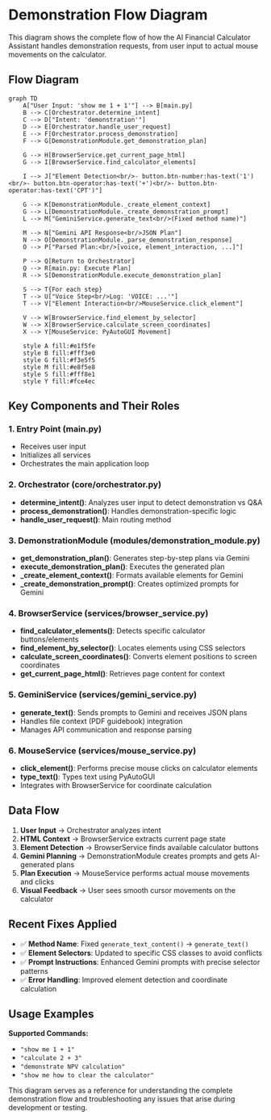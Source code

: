 # Demonstration Flow Diagram

This diagram shows the complete flow of how the AI Financial Calculator Assistant handles demonstration requests, from user input to actual mouse movements on the calculator.

## Flow Diagram

```mermaid
graph TD
    A["User Input: 'show me 1 + 1'"] --> B[main.py]
    B --> C[Orchestrator.determine_intent]
    C --> D["Intent: 'demonstration'"]
    D --> E[Orchestrator.handle_user_request]
    E --> F[Orchestrator.process_demonstration]
    F --> G[DemonstrationModule.get_demonstration_plan]
    
    G --> H[BrowserService.get_current_page_html]
    G --> I[BrowserService.find_calculator_elements]
    
    I --> J["Element Detection<br/>- button.btn-number:has-text('1')<br/>- button.btn-operator:has-text('+')<br/>- button.btn-operator:has-text('CPT')"]
    
    G --> K[DemonstrationModule._create_element_context]
    G --> L[DemonstrationModule._create_demonstration_prompt]
    L --> M["GeminiService.generate_text<br/>(Fixed method name)"]
    
    M --> N["Gemini API Response<br/>JSON Plan"]
    N --> O[DemonstrationModule._parse_demonstration_response]
    O --> P["Parsed Plan:<br/>[voice, element_interaction, ...]"]
    
    P --> Q[Return to Orchestrator]
    Q --> R[main.py: Execute Plan]
    R --> S[DemonstrationModule.execute_demonstration_plan]
    
    S --> T{For each step}
    T --> U["Voice Step<br/>Log: 'VOICE: ...'"]
    T --> V["Element Interaction<br/>MouseService.click_element"]
    
    V --> W[BrowserService.find_element_by_selector]
    W --> X[BrowserService.calculate_screen_coordinates]
    X --> Y[MouseService: PyAutoGUI Movement]
    
    style A fill:#e1f5fe
    style B fill:#fff3e0
    style G fill:#f3e5f5
    style M fill:#e8f5e8
    style S fill:#fff8e1
    style Y fill:#fce4ec
```

## Key Components and Their Roles

### 1. **Entry Point (main.py)**
- Receives user input
- Initializes all services
- Orchestrates the main application loop

### 2. **Orchestrator (core/orchestrator.py)**
- **determine_intent()**: Analyzes user input to detect demonstration vs Q&A
- **process_demonstration()**: Handles demonstration-specific logic
- **handle_user_request()**: Main routing method

### 3. **DemonstrationModule (modules/demonstration_module.py)**
- **get_demonstration_plan()**: Generates step-by-step plans via Gemini
- **execute_demonstration_plan()**: Executes the generated plan
- **_create_element_context()**: Formats available elements for Gemini
- **_create_demonstration_prompt()**: Creates optimized prompts for Gemini

### 4. **BrowserService (services/browser_service.py)**
- **find_calculator_elements()**: Detects specific calculator buttons/elements
- **find_element_by_selector()**: Locates elements using CSS selectors
- **calculate_screen_coordinates()**: Converts element positions to screen coordinates
- **get_current_page_html()**: Retrieves page content for context

### 5. **GeminiService (services/gemini_service.py)**
- **generate_text()**: Sends prompts to Gemini and receives JSON plans
- Handles file context (PDF guidebook) integration
- Manages API communication and response parsing

### 6. **MouseService (services/mouse_service.py)**
- **click_element()**: Performs precise mouse clicks on calculator elements
- **type_text()**: Types text using PyAutoGUI
- Integrates with BrowserService for coordinate calculation

## Data Flow

1. **User Input** → Orchestrator analyzes intent
2. **HTML Context** → BrowserService extracts current page state
3. **Element Detection** → BrowserService finds available calculator buttons
4. **Gemini Planning** → DemonstrationModule creates prompts and gets AI-generated plans
5. **Plan Execution** → MouseService performs actual mouse movements and clicks
6. **Visual Feedback** → User sees smooth cursor movements on the calculator

## Recent Fixes Applied

- ✅ **Method Name**: Fixed `generate_text_content()` → `generate_text()`
- ✅ **Element Selectors**: Updated to specific CSS classes to avoid conflicts
- ✅ **Prompt Instructions**: Enhanced Gemini prompts with precise selector patterns
- ✅ **Error Handling**: Improved element detection and coordinate calculation

## Usage Examples

**Supported Commands:**
- `"show me 1 + 1"`
- `"calculate 2 + 3"`
- `"demonstrate NPV calculation"`
- `"show me how to clear the calculator"`

This diagram serves as a reference for understanding the complete demonstration flow and troubleshooting any issues that arise during development or testing. 